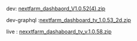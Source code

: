 
dev: [nextfarm_dashbaord_V1.0.52(4).zip](https://github.com/user-attachments/files/17455890/nextfarm_dashbaord_V1.0.52.4.zip)




dev-graphql :[nextfarm_dashboard_tv_1.0.53_2d.zip](https://github.com/user-attachments/files/17507775/nextfarm_dashboard_tv_1.0.53_2d.zip)


live : [nexxtfarm_dashaboard_tv_v.1.0.58.zip](https://github.com/user-attachments/files/17541526/nexxtfarm_dashaboard_tv_v.1.0.58.zip)
